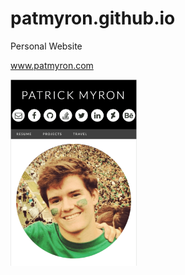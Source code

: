 patmyron.github.io
==================

Personal Website

<a href="http://patmyron.com/">www.patmyron.com</a>

<img src="pics/screenshot.png" alt="website screenshot" width="40%" height="auto">
